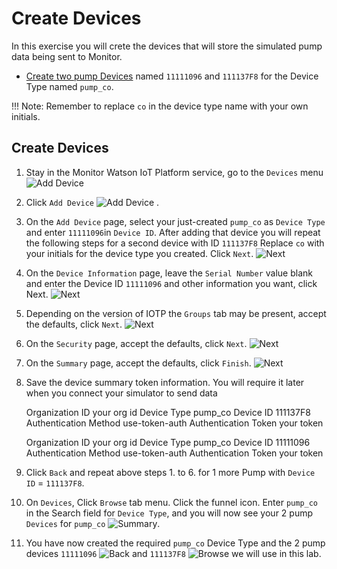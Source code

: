 # Create Devices

In this exercise you will crete the devices that will store the simulated pump data being sent to Monitor.
 
-  [Create two pump Devices](#createdevices) named `11111096` and `111137F8` for the  Device Type named `pump_co`. 


!!! Note:
Remember to replace `co` in the device type name with your own initials.

## Create Devices
<a name="createdevices"></a>

1.  Stay in the Monitor Watson IoT Platform service, go to the `Devices` menu 
![Add Device](/img/monitor_autoai_8.4/c06.png)

2.  Click `Add Device` ![Add Device](/img/monitor_autoai_8.4/c07.png) .

3.  On the `Add Device` page, select your just-created `pump_co` as `Device Type` and enter `11111096`in `Device ID`.   After 
adding that device you will repeat the following steps for a second device with ID `111137F8`  Replace `co` with your 
initials for the device type you created.  Click `Next`. ![Next](/img/monitor_autoai_8.4/c08.png)

4.  On the `Device Information` page, leave the `Serial Number` value blank and enter the Device ID `11111096`
and other information you want, click Next. ![Next](/img/monitor_autoai_8.4/c09.png)

5.  Depending on the version of IOTP the `Groups` tab may be present, accept the defaults, click `Next`. ![Next](/img/monitor_autoai_8.4/c10.png)

6.  On the `Security` page, accept the defaults, click `Next`. ![Next](/img/monitor_autoai_8.4/c10.png)

7.  On the `Summary` page, accept the defaults, click `Finish`. ![Next](/img/monitor_autoai_8.4/c11.png)

8.  Save the device summary token information.  You will require it later when you connect your simulator to send data

    
    Organization ID  your org id
    Device Type pump_co
    Device ID 111137F8
    Authentication Method use-token-auth
    Authentication Token  your token
    
    Organization ID your org id
    Device Type pump_co
    Device ID 11111096
    Authentication Method use-token-auth
    Authentication Token your token

9.  Click `Back` and repeat above steps 1. to 6. for 1 more Pump with `Device ID` = `111137F8`. 

10.  On `Devices`, Click `Browse` tab menu.  Click the funnel icon.  Enter `pump_co` in the Search field for `Device Type`,
and you will now see your 2 pump `Devices` for `pump_co`  ![Summary](/img/monitor_autoai_8.4/c14.png).

11.  You have now created the required `pump_co` Device Type and the 2 pump devices `11111096` ![Back](/img/monitor_autoai_8.4/c12.png) 
and `111137F8` ![Browse](/img/monitor_autoai_8.4/c13.png)  we will use 
in this lab.